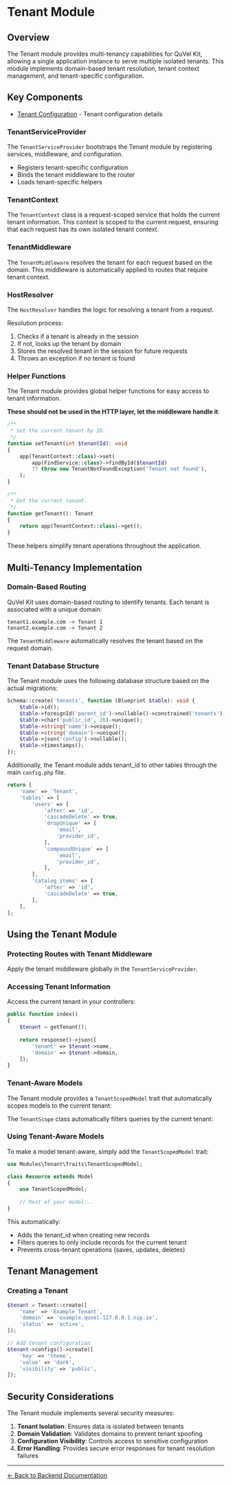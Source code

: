 # Tenant Module

## Overview

The Tenant module provides multi-tenancy capabilities for QuVel Kit, allowing a single application instance to serve multiple isolated tenants. This module implements domain-based tenant resolution, tenant context management, and tenant-specific configuration.

## Key Components

- [Tenant Configuration](./tenant-configuration.md) - Tenant configuration details

### TenantServiceProvider

The `TenantServiceProvider` bootstraps the Tenant module by registering services, middleware, and configuration.

- Registers tenant-specific configuration
- Binds the tenant middleware to the router
- Loads tenant-specific helpers

### TenantContext

The `TenantContext` class is a request-scoped service that holds the current tenant information. This context is scoped to the current request, ensuring that each request has its own isolated tenant context.

### TenantMiddleware

The `TenantMiddleware` resolves the tenant for each request based on the domain. This middleware is automatically applied to routes that require tenant context.

### HostResolver

The `HostResolver` handles the logic for resolving a tenant from a request.

Resolution process:

1. Checks if a tenant is already in the session
2. If not, looks up the tenant by domain
3. Stores the resolved tenant in the session for future requests
4. Throws an exception if no tenant is found

### Helper Functions

The Tenant module provides global helper functions for easy access to tenant information.

**These should not be used in the HTTP layer, let the middleware handle it**:

```php
/**
 * Set the current tenant by ID.
 */
function setTenant(int $tenantId): void
{
    app(TenantContext::class)->set(
        app(FindService::class)->findById($tenantId)
        ?? throw new TenantNotFoundException('Tenant not found'),
    );
}

/**
 * Get the current tenant.
 */
function getTenant(): Tenant
{
    return app(TenantContext::class)->get();
}
```

These helpers simplify tenant operations throughout the application.

## Multi-Tenancy Implementation

### Domain-Based Routing

QuVel Kit uses domain-based routing to identify tenants. Each tenant is associated with a unique domain:

```text
tenant1.example.com -> Tenant 1
tenant2.example.com -> Tenant 2
```

The `TenantMiddleware` automatically resolves the tenant based on the request domain.

### Tenant Database Structure

The Tenant module uses the following database structure based on the actual migrations:

```php
Schema::create('tenants', function (Blueprint $table): void {
    $table->id();
    $table->foreignId('parent_id')->nullable()->constrained('tenants')->cascadeOnDelete();
    $table->char('public_id', 26)->unique();
    $table->string('name')->unique();
    $table->string('domain')->unique();
    $table->json('config')->nullable();
    $table->timestamps();
});
```

Additionally, the Tenant module adds tenant_id to other tables through the main `config.php` file.

```php
return [
    'name' => 'Tenant',
    'tables' => [
        'users' => [
            'after' => 'id',
            'cascadeDelete' => true,
            'dropUnique' => [
                'email',
                'provider_id',
            ],
            'compoundUnique' => [
                'email',
                'provider_id',
            ],
        ],
        'catalog_items' => [
            'after' => 'id',
            'cascadeDelete' => true,
        ],
    ],
];
```

## Using the Tenant Module

### Protecting Routes with Tenant Middleware

Apply the tenant middleware globally in the `TenantServiceProvider`.

### Accessing Tenant Information

Access the current tenant in your controllers:

```php
public function index()
{
    $tenant = getTenant();
    
    return response()->json([
        'tenant' => $tenant->name,
        'domain' => $tenant->domain,
    ]);
}
```

### Tenant-Aware Models

The Tenant module provides a `TenantScopedModel` trait that automatically scopes models to the current tenant:

The `TenantScope` class automatically filters queries by the current tenant:

### Using Tenant-Aware Models

To make a model tenant-aware, simply add the `TenantScopedModel` trait:

```php
use Modules\Tenant\Traits\TenantScopedModel;

class Resource extends Model
{
    use TenantScopedModel;
    
    // Rest of your model...
}
```

This automatically:

- Adds the tenant_id when creating new records
- Filters queries to only include records for the current tenant
- Prevents cross-tenant operations (saves, updates, deletes)

## Tenant Management

### Creating a Tenant

```php
$tenant = Tenant::create([
    'name' => 'Example Tenant',
    'domain' => 'example.quvel.127.0.0.1.nip.io',
    'status' => 'active',
]);

// Add tenant configuration
$tenant->configs()->create([
    'key' => 'theme',
    'value' => 'dark',
    'visibility' => 'public',
]);
```

## Security Considerations

The Tenant module implements several security measures:

1. **Tenant Isolation**: Ensures data is isolated between tenants
2. **Domain Validation**: Validates domains to prevent tenant spoofing
3. **Configuration Visibility**: Controls access to sensitive configuration
4. **Error Handling**: Provides secure error responses for tenant resolution failures

---

[← Back to Backend Documentation](./README.md)
